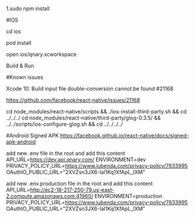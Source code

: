 1.sudo npm install

#IOS

cd ios

pod install

open ios/qnary.xcworkspace

Build & Run

#Known issues

Xcode 10: Build input file double-conversion cannot be found #21168

https://github.com/facebook/react-native/issues/21168

cd node_modules/react-native/scripts && ./ios-install-third-party.sh && cd ../../../
cd node_modules/react-native/third-party/glog-0.3.5/ && ../../scripts/ios-configure-glog.sh && cd ../../../../

#Android Signed APK
https://facebook.github.io/react-native/docs/signed-apk-android

add new .env file in the root and add this content
API_URL=https://dev.api.qnary.com/
ENVIRONMENT=dev
PRIVACY_POLICY_URL=https://www.iubenda.com/privacy-policy/7833995
OAuthIO_PUBLIC_URL="2XVZsn3JX6-IaI1Kq1XfApL_lXM"

add new .env.production file in the root and add this content
API_URL=http://ec2-18-217-250-79.us-east-2.compute.amazonaws.com:41960/
ENVIRONMENT=production
PRIVACY_POLICY_URL=https://www.iubenda.com/privacy-policy/7833995
OAuthIO_PUBLIC_URL="2XVZsn3JX6-IaI1Kq1XfApL_lXM"
